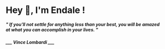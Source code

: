 <h1 title="head"> Hey 👋, I'm Endale !</h1>

**<h5><i>" If you'll not settle for anything less than your best, you will be amazed at what you can accomplish in your lives. "</i></h5>**

*<b>___ Vince Lombardi ___</b>*
